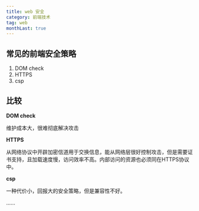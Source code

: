 ```yaml
---
title: web 安全
category: 前端技术
tag: web
monthLast: true
---
```


## 常见的前端安全策略

1. DOM check
2. HTTPS
3. csp

## 比较

**DOM check**

维护成本大，很难彻底解决攻击

**HTTPS**

从网络协议中开辟加密信道用于交换信息，能从网络层很好控制攻击，但是需要证书支持，且加载速度慢，访问效率不高。内部访问的资源也必须同在HTTPS协议中。

**csp**

一种代价小，回报大的安全策略，但是兼容性不好。

......